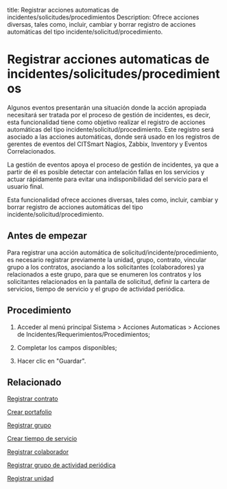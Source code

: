 title: Registrar acciones automaticas de incidentes/solicitudes/procedimientos
Description: Ofrece acciones diversas, tales como, incluir, cambiar y borrar registro de acciones automáticas del tipo incidente/solicitud/procedimiento.
# Registrar acciones automaticas de incidentes/solicitudes/procedimientos


Algunos eventos presentarán una situación donde la acción apropiada necesitará
ser tratada por el proceso de gestión de incidentes, es decir, esta
funcionalidad tiene como objetivo realizar el registro de acciones automáticas
del tipo incidente/solicitud/procedimiento. Este registro será asociado a las
acciones automáticas, donde será usado en los registros de gerentes de eventos
del CITSmart Nagios, Zabbix, Inventory y Eventos Correlacionados.

La gestión de eventos apoya el proceso de gestión de incidentes, ya que a partir
de él es posible detectar con antelación fallas en los servicios y actuar
rápidamente para evitar una indisponibilidad del servicio para el usuario final.

Esta funcionalidad ofrece acciones diversas, tales como, incluir, cambiar y
borrar registro de acciones automáticas del tipo
incidente/solicitud/procedimiento.

Antes de empezar
--------------------

Para registrar una acción automática de solicitud/incidente/procedimiento, es
necesario registrar previamente la unidad, grupo, contrato, vincular grupo a los
contratos, asociando a los solicitantes (colaboradores) ya relacionados a este
grupo, para que se enumeren los contratos y los solicitantes relacionados en la
pantalla de solicitud, definir la cartera de servicios, tiempo de servicio y el
grupo de actividad periódica.

Procedimiento
-----------------

1.  Acceder al menú principal Sistema \> Acciones Automaticas \> Acciones de
    Incidentes/Requerimientos/Procedimientos;

2.  Completar los campos disponibles;

3.  Hacer clic en "Guardar".


Relacionado
-------

[Registrar contrato](/es-es/citsmart-platform-9/processes/portfolio-and-catalog/configuration/register-contract.html)

[Crear portafolio](/es-es/citsmart-platform-9/processes/portfolio-and-catalog/use/create-the-portfolio.html)

[Registrar grupo](/es-es/citsmart-platform-9/initial-settings/access-settings/user/register-groups.html)

[Crear tiempo de servicio](/es-es/citsmart-platform-9/processes/service-level/configuration/create-time-attendance.html)

[Registrar colaborador](/es-es/citsmart-platform-9/initial-settings/access-settings/user/register-employee.html)

[Registrar grupo de actividad periódica](/es-es/citsmart-platform-9/additional-features/automation-of-operation/configuration/periodic-activity-group.html)

[Registrar unidad](/es-es/citsmart-platform-9/platform-administration/region-and-language/register-unit.html)


<!-- !!! tip "About"

    <b>Product/Version:</b> CITSmart | 8.00 &nbsp;&nbsp;
    <b>Updated:</b>01/25/2021 - Anna Martins
